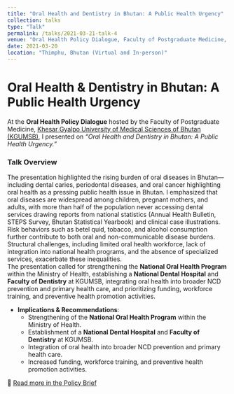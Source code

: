 ```yaml
---
title: "Oral Health and Dentistry in Bhutan: A Public Health Urgency"
collection: talks
type: "Talk"
permalink: /talks/2021-03-21-talk-4
venue: "Oral Health Policy Dialogue, Faculty of Postgraduate Medicine, Khesar Gyalpo University of Medical Sciences of Bhutan"
date: 2021-03-20
location: "Thimphu, Bhutan (Virtual and In-person)"
---
```


# Oral Health & Dentistry in Bhutan: A Public Health Urgency  

At the **Oral Health Policy Dialogue** hosted by the Faculty of Postgraduate Medicine, [Khesar Gyalpo University of Medical Sciences of Bhutan (KGUMSB)](https://www.kgumsb.edu.bt/), I presented on *“Oral Health and Dentistry in Bhutan: A Public Health Urgency.”*  

### Talk Overview  
The presentation highlighted the rising burden of oral diseases in Bhutan—including dental caries, periodontal diseases, and oral cancer highlighting oral health as a pressing public health issue in Bhutan. I emphasized that oral diseases are widespread among children, pregnant mothers, and adults, with more than half of the population never accessing dental services drawing reports from national statistics (Annual Health Bulletin, STEPS Survey, Bhutan Statistical Yearbook) and clinical case illustrations. Risk behaviors such as betel quid, tobacco, and alcohol consumption further contribute to both oral and non-communicable disease burdens. Structural challenges, including limited oral health workforce, lack of integration into national health programs, and the absence of specialized services, exacerbate these inequalities.   
The presentation called for strengthening the **National Oral Health Program** within the Ministry of Health, establishing a **National Dental Hospital** and **Faculty of Dentistry** at KGUMSB, integrating oral health into broader NCD prevention and primary health care, and prioritizing funding, workforce training, and preventive health promotion activities.     
- **Implications & Recommendations**:  
  - Strengthening of the **National Oral Health Program** within the Ministry of Health.  
  - Establishment of a **National Dental Hospital** and **Faculty of Dentistry** at KGUMSB.  
  - Integration of oral health into broader NCD prevention and primary health care.  
  - Increased funding, workforce training, and preventive health promotion activities.  

📖 [Read more in the Policy Brief](https://bhj.com.bt/index.php/bhj/article/view/186)  
